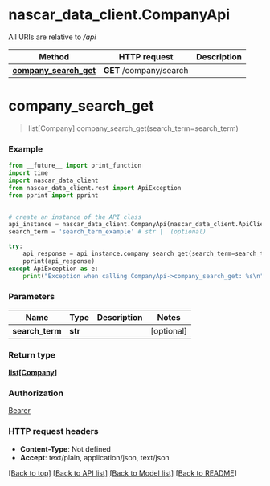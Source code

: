 # nascar_data_client.CompanyApi

All URIs are relative to */api*

Method | HTTP request | Description
------------- | ------------- | -------------
[**company_search_get**](CompanyApi.md#company_search_get) | **GET** /company/search | 

# **company_search_get**
> list[Company] company_search_get(search_term=search_term)



### Example
```python
from __future__ import print_function
import time
import nascar_data_client
from nascar_data_client.rest import ApiException
from pprint import pprint


# create an instance of the API class
api_instance = nascar_data_client.CompanyApi(nascar_data_client.ApiClient(configuration))
search_term = 'search_term_example' # str |  (optional)

try:
    api_response = api_instance.company_search_get(search_term=search_term)
    pprint(api_response)
except ApiException as e:
    print("Exception when calling CompanyApi->company_search_get: %s\n" % e)
```

### Parameters

Name | Type | Description  | Notes
------------- | ------------- | ------------- | -------------
 **search_term** | **str**|  | [optional] 

### Return type

[**list[Company]**](Company.md)

### Authorization

[Bearer](../README.md#Bearer)

### HTTP request headers

 - **Content-Type**: Not defined
 - **Accept**: text/plain, application/json, text/json

[[Back to top]](#) [[Back to API list]](../README.md#documentation-for-api-endpoints) [[Back to Model list]](../README.md#documentation-for-models) [[Back to README]](../README.md)

